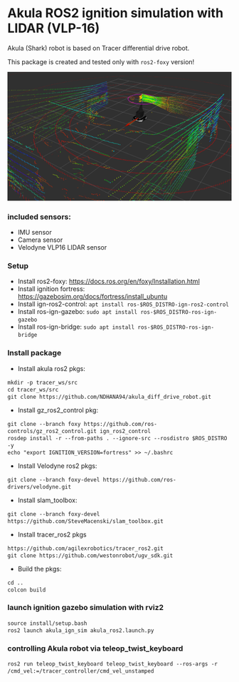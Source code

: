 # Akula ROS2 ignition simulation with LIDAR (VLP-16)
Akula (Shark) robot is based on Tracer differential drive robot. 

This package is created and tested only with `ros2-foxy` version!

![image](images/Akula_rviz.png)

### included sensors:
* IMU sensor
* Camera sensor
* Velodyne VLP16 LIDAR sensor

### Setup
* Install ros2-foxy: https://docs.ros.org/en/foxy/Installation.html
* Install ignition fortress: https://gazebosim.org/docs/fortress/install_ubuntu
* Install ign-ros2-control: 
    `apt install ros-$ROS_DISTRO-ign-ros2-control`
* Install ros-ign-gazebo: 
    `sudo apt install ros-$ROS_DISTRO-ros-ign-gazebo`
* Install ros-ign-bridge: 
    `sudo apt install ros-$ROS_DISTRO-ros-ign-bridge`

### Install package
* Install akula ros2 pkgs:
```
mkdir -p tracer_ws/src
cd tracer_ws/src
git clone https://github.com/NDHANA94/akula_diff_drive_robot.git    
```

* Install gz_ros2_control pkg:
```
git clone --branch foxy https://github.com/ros-controls/gz_ros2_control.git ign_ros2_control
rosdep install -r --from-paths . --ignore-src --rosdistro $ROS_DISTRO -y
echo "export IGNITION_VERSION=fortress" >> ~/.bashrc
```

* Install Velodyne ros2 pkgs:
```
git clone --branch foxy-devel https://github.com/ros-drivers/velodyne.git
```

* Install slam_toolbox:
```
git clone --branch foxy-devel https://github.com/SteveMacenski/slam_toolbox.git
```

* Install tracer_ros2 pkgs
```
https://github.com/agilexrobotics/tracer_ros2.git
git clone https://github.com/westonrobot/ugv_sdk.git
```

* Build the pkgs:
```
cd ..
colcon build
```


### launch ignition gazebo simulation with rviz2
```
source install/setup.bash
ros2 launch akula_ign_sim akula_ros2.launch.py
```

### controlling Akula robot via teleop_twist_keyboard
```
ros2 run teleop_twist_keyboard teleop_twist_keyboard --ros-args -r /cmd_vel:=/tracer_controller/cmd_vel_unstamped
```

